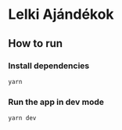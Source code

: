 # Lelki Ajándékok

## How to run

### Install dependencies

```bash
yarn
```

### Run the app in dev mode

```bash
yarn dev
```
